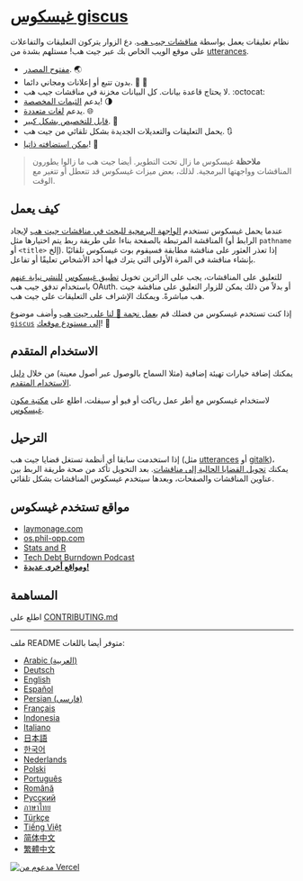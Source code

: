 # [غيسكوس giscus][giscus]

نظام تعليقات يعمل بواسطة [مناقشات جيب هب][discussions]. دع الزوار يتركون التعليقات والتفاعلات على موقع الويب الخاص بك عبر جيت هب! مستلهم بشدة من [utterances][utterances].


- [مفتوح المصدر][repo]. 🌏
- بدون تتبع أو إعلانات ومجاني دائما. 📡 🚫
- لا يحتاج قاعدة بيانات. كل البيانات مخزنة في مناقشات جيب هب. :octocat:
- يدعم [الثيمات المخصصة][creating-custom-themes]! 🌗
- يدعم [لغات متعددة][multiple-languages]. 🌐
- [قابل للتخصيص بشكل كبير][advanced-usage]. 🔧
- يحمل التعليقات والتعديلات الجديدة بشكل تلقائي من جيت هب. 🔃
- [يمكن استضافته ذاتيا][self-hosting]! 🤳

> **ملاحظة**
> غيسكوس ما زال تحت التطوير. أيضا جيت هب ما زالوا يطورون المناقشات وواجهتها البرمجية. لذلك، بعض ميزات غيسكوس قد تتعطل أو تتغير مع الوقت.

## كيف يعمل

عندما يحمل غيسكوس تستخدم [الواجهة البرمجية للبحث في مناقشات جيت هب][search-api] لإيجاد المناقشة المرتبطة بالصفحة بناءا على طريقة ربط يتم اختيارها مثل (الرابط أو `pathname` أو `<title>` إلخ). إذا تعذر العثور على مناقشة مطابقة فسيقوم بوت غيسكوس تلقائيًا بإنشاء مناقشة في المرة الأولى التي يترك فيها أحد الأشخاص تعليقًا أو تفاعل.

للتعليق على المناقشات، يجب على الزائرين تخويل [تطبيق غيسكوس][giscus-app] [للنشر نيابة عنهم][authorization] باستخدام تدفق جيب هب OAuth. أو بدلاً من ذلك يمكن للزوار التعليق على مناقشة جيت هب مباشرةً. ويمكنك الإشراف على التعليقات على جيت هب.

[giscus]: https://giscus.app/ar
[discussions]: https://docs.github.com/en/discussions
[utterances]: https://github.com/utterance/utterances
[repo]: https://github.com/giscus/giscus
[advanced-usage]: https://github.com/giscus/giscus/blob/main/ADVANCED-USAGE.md
[creating-custom-themes]: https://github.com/giscus/giscus/blob/main/ADVANCED-USAGE.md#data-theme
[multiple-languages]: https://github.com/giscus/giscus/blob/main/CONTRIBUTING.md#adding-localizations
[self-hosting]: https://github.com/giscus/giscus/blob/main/SELF-HOSTING.md
[search-api]: https://docs.github.com/en/graphql/guides/using-the-graphql-api-for-discussions#search
[giscus-app]: https://github.com/apps/giscus
[authorization]: https://docs.github.com/en/developers/apps/identifying-and-authorizing-users-for-github-apps

<!-- configuration -->

إذا كنت تستخدم غيسكوس من فضلك قم [بعمل نجمة 🌟 لنا على جيت هب][repo] وأضف موضوع [`giscus`][giscus-topic] [إلى مستودع موقعك][topic-howto]! 🎉

## الاستخدام المتقدم

يمكنك إضافة خيارات تهيئة إضافية (مثلا السماح بالوصول عبر أصول معينة) من خلال [دليل الاستخدام المتقدم][advanced-usage].

لاستخدام غيسكوس مع أطر عمل رياكت أو فيو أو سيفلت، اطلع على [مكتبة مكون غيسكوس][giscus-component].

## الترحيل

إذا استخدمت سابقا أي أنظمة تستغل قضايا جيت هب (مثل [utterances][utterances] أو [gitalk][gitalk])، يمكنك [تحويل القضايا الحالية إلى مناقشات][convert]. بعد التحويل تأكد من صحة طريقة الربط بين عناوين المناقشات والصفحات، وبعدها سيتخدم غيسكوس المناقشات بشكل تلقائي.

## مواقع تستخدم غيسكوس

- [laymonage.com][laymonage-website]
- [os.phil-opp.com][os-phil-opp]
- [Stats and R][statsandr]
- [Tech Debt Burndown Podcast][techdebtburndown]
- [**ومواقع أخرى عديدة!**][giscus-topic]

## المساهمة

اطلع على [CONTRIBUTING.md][contributing]

[giscus-component]: https://github.com/giscus/giscus-component
[repo]: https://github.com/giscus/giscus
[giscus-topic]: https://github.com/topics/giscus
[topic-howto]: https://docs.github.com/en/github/administering-a-repository/classifying-your-repository-with-topics
[advanced-usage]: https://github.com/giscus/giscus/blob/main/ADVANCED-USAGE.md
[utterances]: https://github.com/utterance/utterances
[gitalk]: https://github.com/gitalk/gitalk
[convert]: https://docs.github.com/en/discussions/managing-discussions-for-your-community/moderating-discussions#converting-an-issue-to-a-discussion
[laymonage-website]: https://laymonage.com/posts/giscus
[os-phil-opp]: https://os.phil-opp.com
[statsandr]: https://statsandr.com
[techdebtburndown]: https://techdebtburndown.com
[contributing]: https://github.com/giscus/giscus/blob/main/CONTRIBUTING.md

<!-- end -->

---

ملف README متوفر أيضا باللغات:

- [Arabic (العربية)](README.ar.md)
- [Deutsch](README.de.md)
- [English](README.md)
- [Español](README.es.md)
- [Persian (فارسی)](README.fa.md)
- [Français](README.fr.md)
- [Indonesia](README.id.md)
- [Italiano](README.it.md)
- [日本語](README.ja.md)
- [한국어](README.ko.md)
- [Nederlands](README.nl.md)
- [Polski](README.pl.md)
- [Português](README.pt.md)
- [Română](README.ro.md)
- [Русский](README.ru.md)
- [ภาษาไทย](README.th.md)
- [Türkçe](README.tr.md)
- [Tiếng Việt](README.vi.md)
- [简体中文](README.zh-CN.md)
- [繁體中文](README.zh-TW.md)

[![مدعوم من Vercel](public/powered-by-vercel.svg)][vercel]

[vercel]: https://vercel.com/?utm_source=giscus&utm_campaign=oss
